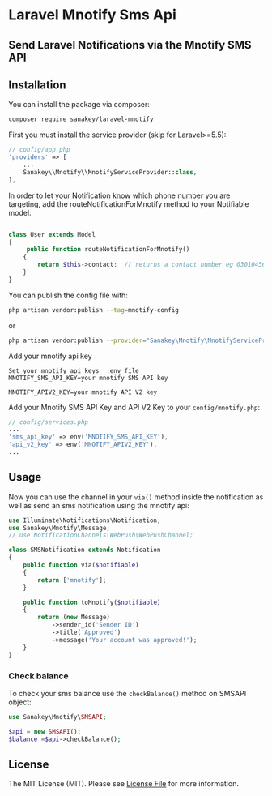 # Laravel Mnotify Sms Api

## Send Laravel Notifications via the Mnotify SMS API

## Installation

You can install the package via composer:

``` bash
composer require sanakey/laravel-mnotify
```

First you must install the service provider (skip for Laravel>=5.5):

``` php
// config/app.php
'providers' => [
    ...
    Sanakey\\Mnotify\\MnotifyServiceProvider::class,
],
```

In order to let your Notification know which phone number you are targeting, add the routeNotificationForMnotify method to your Notifiable model.

``` php

class User extends Model
{
     public function routeNotificationForMnotify()
    {
        return $this->contact;  // returns a contact number eg 0301045697
    }
}
```


You can publish the config file with:

```bash
php artisan vendor:publish --tag=mnotify-config
```
or
```bash
php artisan vendor:publish --provider="Sanakey\Mnotify\MnotifyServiceProvider" --tag="mnotify-config"
```

Add your mnotify api key
```
Set your mnotify api keys  .env file
MNOTIFY_SMS_API_KEY=your mnotify SMS API key

MNOTIFY_APIV2_KEY=your mnotify API V2 key
```
Add your Mnotify SMS API Key and API V2 Key to your `config/mnotify.php`:

```php
// config/services.php
...
'sms_api_key' => env('MNOTIFY_SMS_API_KEY'),
'api_v2_key' => env('MNOTIFY_APIV2_KEY'),
...
```

## Usage

Now you can use the channel in your `via()` method inside the notification as well as send an sms notification using the mnotify api:

``` php
use Illuminate\Notifications\Notification;
use Sanakey\Mnotify\Message;
// use NotificationChannels\WebPush\WebPushChannel;

class SMSNotification extends Notification
{
    public function via($notifiable)
    {
        return ['mnotify'];
    }

    public function toMnotify($notifiable)
    {
        return (new Message)
            ->sender_id('Sender ID')
            ->title('Approved')
            ->message('Your account was approved!');
    }
}
```


### Check balance

To check your sms balance use the `checkBalance()` method on SMSAPI object:

``` php
use Sanakey\Mnotify\SMSAPI;

$api = new SMSAPI();
$balance =$api->checkBalance();
```


## License

The MIT License (MIT). Please see [License File](LICENSE) for more information.
